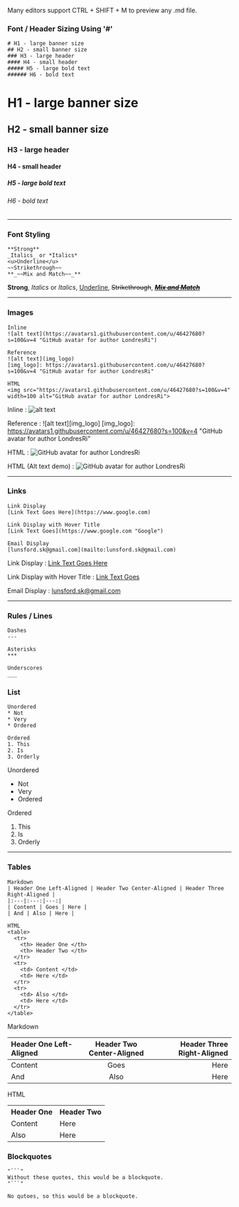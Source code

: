 Many editors support CTRL + SHIFT + M to preview any .md file.

### Font / Header Sizing Using '#'
```
# H1 - large banner size
## H2 - small banner size
### H3 - large header
#### H4 - small header
##### H5 - large bold text
###### H6 - bold text
```

# H1 - large banner size
## H2 - small banner size
### H3 - large header
#### H4 - small header
##### H5 - large bold text
###### H6 - bold text

---

### Font Styling
```
**Strong**
_Italics_ or *Italics*
<u>Underline</u>
~~Strikethrough~~
**_~~Mix and Match~~_**
```

**Strong**,
_Italics_ or *Italics*,
<u>Underline</u>,
~~Strikethrough~~,
<u>**_*~~Mix and Match~~*_**</u>

---

### Images
```
Inline
![alt text](https://avatars1.githubusercontent.com/u/46427680?s=100&v=4 "GitHub avatar for author LondresRi")

Reference
![alt text](img_logo)
[img_logo]: https://avatars1.githubusercontent.com/u/46427680?s=100&v=4 "GitHub avatar for author LondresRi"

HTML
<img src="https://avatars1.githubusercontent.com/u/46427680?s=100&v=4" width=100 alt="GitHub avatar for author LondresRi">
```

Inline :
![alt text](https://avatars1.githubusercontent.com/u/46427680?s=100&v=4 "GitHub avatar for author LondresRi")

Reference :
![alt text][img_logo]
[img_logo]: https://avatars1.githubusercontent.com/u/46427680?s=100&v=4 "GitHub avatar for author LondresRi"

HTML :
<img src="https://avatars1.githubusercontent.com/u/46427680?s=100&v=4" alt="GitHub avatar for author LondresRi">

HTML (Alt text demo) :
<img src="" alt="GitHub avatar for author LondresRi">

---

### Links
```
Link Display
[Link Text Goes Here](https://www.google.com)

Link Display with Hover Title
[Link Text Goes](https://www.google.com "Google")

Email Display
[lunsford.sk@gmail.com](mailto:lunsford.sk@gmail.com)
```

Link Display :
[Link Text Goes Here](https://www.google.com)

Link Display with Hover Title :
[Link Text Goes](https://www.google.com "Google")

Email Display :
[lunsford.sk@gmail.com](mailto:lunsford.sk@gmail.com)

---

### Rules / Lines
```
Dashes
---

Asterisks
***

Underscores
___
```

### List
```
Unordered
* Not
* Very
* Ordered

Ordered
1. This
2. Is
3. Orderly
```

Unordered
* Not
* Very
* Ordered

Ordered
1. This
2. Is
3. Orderly

---

### Tables
```
Markdown
| Header One Left-Aligned | Header Two Center-Aligned | Header Three Right-Aligned |
|:---|:---:|---:|
| Content | Goes | Here |
| And | Also | Here |

HTML
<table>
  <tr>
    <th> Header One </th>
    <th> Header Two </th>
  </tr>
  <tr>
    <td> Content </td>
    <td> Here </td>
  </tr>
  <tr>
    <td> Also </td>
    <td> Here </td>
  </tr>
</table>
```

Markdown

| Header One Left-Aligned | Header Two Center-Aligned | Header Three Right-Aligned |
|:---|:---:|---:|
| Content | Goes | Here |
| And | Also | Here |

HTML
<table>
  <tr>
    <th> Header One </th>
    <th> Header Two </th>
  </tr>
  <tr>
    <td> Content </td>
    <td> Here </td>
  </tr>
  <tr>
    <td> Also </td>
    <td> Here </td>
  </tr>
</table>

### Blockquotes
```
"```"
Without these quotes, this would be a blockquote.
"```"
```

```
No qutoes, so this would be a blockquote.
```
